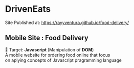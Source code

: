 # DrivenEats

Site Published at: https://rayyventura.github.io/food-delivery/

## Mobile Site : Food Delivery </br>
🎯 Target: **Javascript** (Manipulation of **DOM**)</br>
A mobile website for ordering food online that focus </br>
on aplying concepts of Javascript pragramming language
